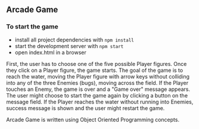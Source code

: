 ## Arcade Game

### To start the game

* install all project dependencies with `npm install`
* start the development server with `npm start`
* open index.html in a browser

First, the user has to choose one of the five possible Player figures. Once they click on a Player figure, the game starts. The goal of the game is to reach the water, moving the Player figure with arrow keys without colliding into any of the three Enemies (bugs), moving across the field. If the Player touches an Enemy, the game is over and a "Game over" message appears. The user might choose to start the game again by clicking a button on the message field. If the Player reaches the water without running into Enemies, success message is shown and the user might restart the game.

Arcade Game is written using Object Oriented Programming concepts.
